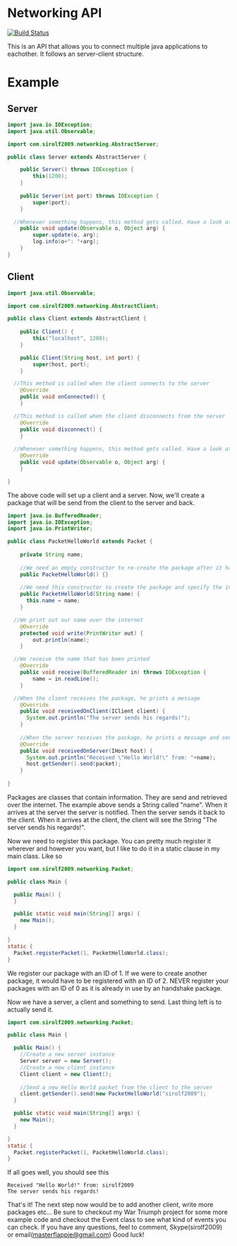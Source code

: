 Networking API
==========
[![Build Status](http://104.223.1.238:8080/buildStatus/icon?job=Networking)](http://104.223.1.238:8080/job/Networking/)

This is an API that allows you to connect multiple java applications to eachother. It follows an server-client structure.

# Example

## Server
```java
import java.io.IOException;
import java.util.Observable;

import com.sirolf2009.networking.AbstractServer;

public class Server extends AbstractServer {

	public Server() throws IOException {
		this(1200);
	}
	
	public Server(int port) throws IOException {
		super(port);
	}

  //Whenever something happens, this method gets called. Have a look at com.sirolf2009.networking for a list of possible events
	public void update(Observable o, Object arg) {
		super.update(o, arg);
		log.info(o+": "+arg);
	}
}
```

## Client

```java
import java.util.Observable;

import com.sirolf2009.networking.AbstractClient;

public class Client extends AbstractClient {
	
	public Client() {
		this("localhost", 1200);
	}

	public Client(String host, int port) {
		super(host, port);
	}

  //This method is called when the client connects to the server
	@Override
	public void onConnected() {
	}

  //This method is called when the client disconnects from the server
	@Override
	public void disconnect() {
	}
	
  //Whenever something happens, this method gets called. Have a look at com.sirolf2009.networking for a list of possible events
	@Override
	public void update(Observable o, Object arg) {
	}

}
```

The above code will set up a client and a server. Now, we'll create a package that will be send from the client to the server and back.

```java
import java.io.BufferedReader;
import java.io.IOException;
import java.io.PrintWriter;

public class PacketHelloWorld extends Packet {
	
	private String name;
	
	//We need an empty constructor to re-create the package after it has been send over the internet
	public PacketHelloWorld() {}
	
	//We need this constructor to create the package and specify the information we want to send
	public PacketHelloWorld(String name) {
	  this.name = name;
	}

  //We print out our name over the internet
	@Override
	protected void write(PrintWriter out) {
		out.println(name);
	}

  //We receive the name that has been printed
	@Override
	public void receive(BufferedReader in) throws IOException {
		name = in.readLine();
	}

  //When the client receives the package, he prints a message
	@Override
	public void receivedOnClient(IClient client) {
	  System.out.println("The server sends his regards!");
	}
	
	//When the server receives the package, he prints a message and sends it back to the client
	@Override
	public void receivedOnServer(IHost host) {
	  System.out.println("Received \"Hello World!\" from: "+name);
	  host.getSender().send(packet);
	}
	
}
```

Packages are classes that contain information. They are send and retrieved over the internet. The example above sends a String called "name". When it arrives at the server the server is notified. Then the server sends it back to the client. When it arrives at the client, the client will see the String "The server sends his regards!".

Now we need to register this package. You can pretty much register it wherever and however you want, but I like to do it in a static clause in my main class. Like so

```java
import com.sirolf2009.networking.Packet;

public class Main {

  public Main() {
  }

  public static void main(String[] args) {
    new Main();
  }

}
static {
  Packet.registerPacket(1, PacketHelloWorld.class);
}
```

We register our package with an ID of 1. If we were to create another package, it would have to be registered with an ID of 2. NEVER register your packages with an ID of 0 as it is already in use by an handshake package.

Now we have a server, a client and something to send. Last thing left is to actually send it.

```java
import com.sirolf2009.networking.Packet;

public class Main {

  public Main() {
    //Create a new server instance
    Server server = new Server();
    //Create a new client instance
    Client client = new Client();
    
    //Send a new Hello World packet from the client to the server
    client.getSender().send(new PacketHelloWorld("sirolf2009");
  }

  public static void main(String[] args) {
    new Main();
  }

}
static {
  Packet.registerPacket(1, PacketHelloWorld.class);
}
```

If all goes well, you should see this

```
Received "Hello World!" from: sirolf2009
The server sends his regards!
```

That's it!
The next step now would be to add another client, write more packages etc...
Be sure to checkout my War Triumph project for some more example code and checkout the Event class to see what kind of events you can check. If you have any questions, feel to comment, Skype(sirolf2009) or email(masterflappie@gmail.com)
Good luck!
